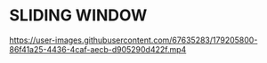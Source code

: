 # SLIDING WINDOW
https://user-images.githubusercontent.com/67635283/179205800-86f41a25-4436-4caf-aecb-d905290d422f.mp4
